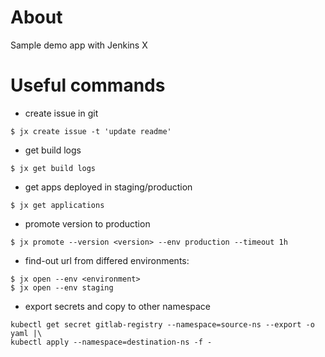 # About

Sample demo app with Jenkins X

# Useful commands

* create issue in git

```shell
$ jx create issue -t 'update readme'
```
* get build logs

```shell
$ jx get build logs
```

* get apps deployed in staging/production

```shell
$ jx get applications
```

* promote version to production

```shell
$ jx promote --version <version> --env production --timeout 1h
```

* find-out url from differed environments:

```shell
$ jx open --env <environment>
$ jx open --env staging
```
* export secrets and copy to other namespace

```shell
kubectl get secret gitlab-registry --namespace=source-ns --export -o yaml |\
kubectl apply --namespace=destination-ns -f -
```

